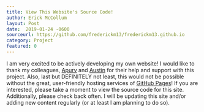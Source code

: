 ```yaml
---
title: View This Website's Source Code!
author: Erick McCollum
layout: Post
date:  2019-01-24 -0600
sourceurl: https://github.com/frederickm13/frederickm13.github.io
category: Project
featured: 0
---
```


I am very excited to be actively developing my own website! I would like to thank my colleagues, [Apurv](https://apurvghai.com/) and [Austin](https://aucarr.com/) for their help and support with this project. Also, last but DEFINITELY not least, this would not be possible without the great, user-friendly hosting services of [GitHub Pages](https://pages.github.com/)! If you are interested, please take a moment to view the source code for this site. Additionally, please check back often. I will be updating this site and/or adding new content regularly (or at least I am planning to do so). 